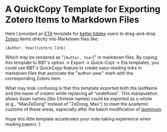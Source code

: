 # A QuickCopy Template for Exporting Zotero Items to Markdown Files

Here I provided an [ETA](https://eta.js.org/) template for [better bibtex](https://github.com/retorquere/zotero-better-bibtex) users 
to drag-and-drop [Zotero](https://github.com/zotero/zotero) items directly into Markdown files like:

```text
[Author, Year](zotero_link)
```

Which may be rendered as "`[Author, Year`]" in markdown files. 
By coping this template to BBT's option -> Export -> Quick-Copt -> Eta templates, you could use BBT's QuickCopy feature to create easy-reading links in markdown files that associate the "author-year" mark with the corresponding Zotero item.

What may look confusing is that this template exported both the lastName and the name of creator while replacing all "undefined". 
This manipulation allows Asian names (like Chinese names) could be exported as a whole (e.g., "MaoZeDong" instead of "ZeDong, Mao") to meet the academic customs of these areas,
especially after the batch modification of [jasminum](https://github.com/l0o0/jasminum).

Hope this little template accelerates your note-taking experience when reading papers :)

